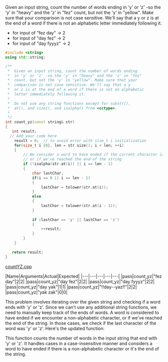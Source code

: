 Given an input string, count the number of words ending in 'y' or 'z' -so the 'y' in "heavy" and the 'z' in "fez" count, but not the 'y' in "yellow". Make sure that your comparison is not case sensitive. We'll say that a y or z is at the end of a word if there is not an alphabetic letter immediately following it.

* for input of "fez day" → 2
* for input of "day fez" → 2
* for input of "day fyyyz" → 2

```cpp
#include <string>
using std::string;

/**
 *  Given an input string, count the number of words ending 
 *  in 'y' or 'z' -so the 'y' in "heavy" and the 'z' in "fez" 
 *  count, but not the 'y' in "yellow". Make sure that your 
 *  comparison is not case sensitive. We'll say that a y 
 *  or z is at the end of a word if there is not an alphabetic 
 *  letter immediately following it. 
 *
 *  Do not use any string functions except for substr(), 
 *  at(), and size(), and isalpha() from <cctype>.
 *
 */
int count_yz(const string& str)
{
   int result;
  // Add your code here
    result = 0;  // to avoid error with size_t i initialization
    for(size_t i {0}, len = str.size(); i < len; ++i)
    {
        // We consider a word to have ended if the current character is not alphabetic
        // or if we've reached the end of the string
        if (!isalpha(str.at(i)) || i == len - 1)
        {
            char lastChar;
            if(i == 0 || i == len - 1)
            {
                lastChar = tolower(str.at(i));
            }
            else
            {
                lastChar = tolower(str.at(i - 1));
            }
            
            if (lastChar == 'y' || lastChar == 'z')
            {
                ++result;
            }
        }
    } 
   
   return result;
}
```

[countYZ.cpp](https://codecheck.io/files/23020921215sxy2vjyydptkb578yc0eav49)

|Name|Arguments|Actual|Expected|
|---|---|---|---|---|
|pass|count_yz|"fez day"|2|2|
|pass|count_yz|"day fez"|2|2|
|pass|count_yz|"day fyyyz"|2|2|
|pass|count_yz|"day yak"|1|1|
|pass|count_yz|"!!day--yaz!!"|2|2|
|pass|count_yz|"yak zak"|0|0|

This problem involves iterating over the given string and checking if a word ends with 'y' or 'z'. Since we can't use any additional string functions, we need to manually keep track of the ends of words. A word is considered to have ended if we encounter a non-alphabetic character, or if we've reached the end of the string. In those cases, we check if the last character of the word was 'y' or 'z'. Here's the updated function:

This function counts the number of words in the input string that end with 'y' or 'z'. It handles cases in a case-insensitive manner and considers a word to have ended if there is a non-alphabetic character or it's the end of the string.